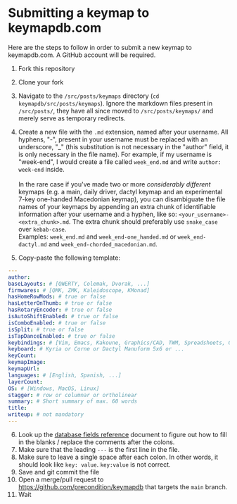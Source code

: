 # Submitting a keymap to keymapdb.com

Here are the steps to follow in order to submit a new keymap to keymapdb.com. A GitHub account will be required.

1. Fork this repository
2. Clone your fork
3. Navigate to the `/src/posts/keymaps` directory (`cd keymapdb/src/posts/keymaps`). Ignore the markdown files present in `/src/posts/`, they have all since moved to `/src/posts/keymaps/` and merely serve as temporary redirects.
4. Create a new file with the `.md` extension, named after your username. All hyphens, "-", present in your username must be replaced with an underscore, "\_" (this substitution is not necessary in the "author" field, it is only necessary in the file name). For example, if my username is "week-end", I would create a file called `week_end.md` and write `author: week-end` inside.
<br><br>
In the rare case if you've made two or more *considerably different* keymaps (e.g. a main, daily driver, dactyl keymap and an experimental 7-key one-handed Macedonian keymap), you can disambiguate the file names of your keymaps by appending an extra chunk of identifiable information after your username and a hyphen, like so: `<your_username>-<extra_chunk>.md`. The extra chunk should preferably use `snake_case` over `kebab-case`.<br>
Examples: `week_end.md` and `week_end-one_handed.md` or `week_end-dactyl.md` and `week_end-chorded_macedonian.md`.

5. Copy-paste the following template:
```yaml
---
author:
baseLayouts: # [QWERTY, Colemak, Dvorak, ...]
firmwares: # [QMK, ZMK, Kaleidoscope, KMonad]
hasHomeRowMods: # true or false
hasLetterOnThumb: # true or false
hasRotaryEncoder: # true or false
isAutoShiftEnabled: # true or false
isComboEnabled: # true or false
isSplit: # true or false
isTapDanceEnabled: # true or false
keybindings: # [Vim, Emacs, Kakoune, Graphics/CAD, TWM, Spreadsheets, Gaming]
keyboard: # Kyria or Corne or Dactyl Manuform 5x6 or ...
keyCount:
keymapImage:
keymapUrl:
languages: # [English, Spanish, ...]
layerCount:
OS: # [Windows, MacOS, Linux]
stagger: # row or columnar or ortholinear
summary: # Short summary of max. 60 words
title:
writeup: # not mandatory
---
```
6. Look up the [database fields reference](db_fields_reference.md) document to figure out how to fill in the blanks / replace the comments after the colons.
7. Make sure that the leading `---` is the first line in the file.
8. Make sure to leave a single space after each colon. In other words, it should look like `key: value`. `key:value` is not correct.
9. Save and git commit the file
10. Open a merge/pull request to https://github.com/precondition/keymapdb that targets the `main` branch.
11. Wait
